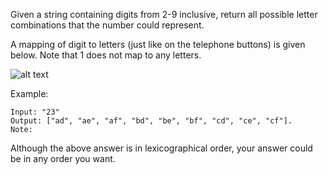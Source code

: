 Given a string containing digits from 2-9 inclusive, return all possible letter combinations that the number could represent.

A mapping of digit to letters (just like on the telephone buttons) is given below. Note that 1 does not map to any letters.

![alt text](http://upload.wikimedia.org/wikipedia/commons/thumb/7/73/Telephone-keypad2.svg/200px-Telephone-keypad2.svg.png "Phone")

Example:
```
Input: "23"
Output: ["ad", "ae", "af", "bd", "be", "bf", "cd", "ce", "cf"].
Note:
```
Although the above answer is in lexicographical order, your answer could be in any order you want.
